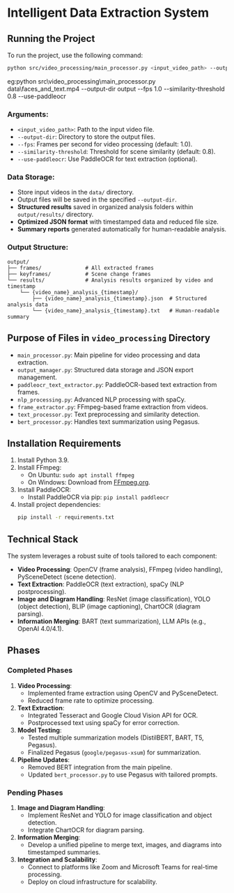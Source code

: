 # Intelligent Data Extraction System
## Running the Project
To run the project, use the following command:
```bash
python src/video_processing/main_processor.py <input_video_path> --output-dir <output_directory> --fps <frames_per_second> --similarity-threshold <threshold> --use-paddleocr
```
eg:python src\video_processing\main_processor.py data\faces_and_text.mp4 --output-dir output --fps 1.0 --similarity-threshold 0.8 --use-paddleocr

### Arguments:
- `<input_video_path>`: Path to the input video file.
- `--output-dir`: Directory to store the output files.
- `--fps`: Frames per second for video processing (default: 1.0).
- `--similarity-threshold`: Threshold for scene similarity (default: 0.8).
- `--use-paddleocr`: Use PaddleOCR for text extraction (optional).

### Data Storage:
- Store input videos in the `data/` directory.
- Output files will be saved in the specified `--output-dir`.
- **Structured results** saved in organized analysis folders within `output/results/` directory.
- **Optimized JSON format** with timestamped data and reduced file size.
- **Summary reports** generated automatically for human-readable analysis.

### Output Structure:
```
output/
├── frames/              # All extracted frames
├── keyframes/           # Scene change frames  
└── results/             # Analysis results organized by video and timestamp
    └── {video_name}_analysis_{timestamp}/
        ├── {video_name}_analysis_{timestamp}.json  # Structured analysis data
        └── {video_name}_analysis_{timestamp}.txt   # Human-readable summary
```

## Purpose of Files in `video_processing` Directory
- `main_processor.py`: Main pipeline for video processing and data extraction.
- `output_manager.py`: Structured data storage and JSON export management.
- `paddleocr_text_extractor.py`: PaddleOCR-based text extraction from frames.
- `nlp_processing.py`: Advanced NLP processing with spaCy.
- `frame_extractor.py`: FFmpeg-based frame extraction from videos.
- `text_processor.py`: Text preprocessing and similarity detection.
- `bert_processor.py`: Handles text summarization using Pegasus.

## Installation Requirements
1. Install Python 3.9.
2. Install FFmpeg:
   - On Ubuntu: `sudo apt install ffmpeg`
   - On Windows: Download from [FFmpeg.org](https://ffmpeg.org/).
3. Install PaddleOCR:
   - Install PaddleOCR via pip: `pip install paddleocr`
4. Install project dependencies:
   ```bash
   pip install -r requirements.txt
   ```

## Technical Stack
The system leverages a robust suite of tools tailored to each component:
- **Video Processing**: OpenCV (frame analysis), FFmpeg (video handling), PySceneDetect (scene detection).
- **Text Extraction**: PaddleOCR (text extraction), spaCy (NLP postprocessing).
- **Image and Diagram Handling**: ResNet (image classification), YOLO (object detection), BLIP (image captioning), ChartOCR (diagram parsing).
- **Information Merging**: BART (text summarization), LLM APIs (e.g., OpenAI 4.0/4.1).

## Phases
### Completed Phases
1. **Video Processing**:
   - Implemented frame extraction using OpenCV and PySceneDetect.
   - Reduced frame rate to optimize processing.
2. **Text Extraction**:
   - Integrated Tesseract and Google Cloud Vision API for OCR.
   - Postprocessed text using spaCy for error correction.
3. **Model Testing**:
   - Tested multiple summarization models (DistilBERT, BART, T5, Pegasus).
   - Finalized Pegasus (`google/pegasus-xsum`) for summarization.
4. **Pipeline Updates**:
   - Removed BERT integration from the main pipeline.
   - Updated `bert_processor.py` to use Pegasus with tailored prompts.

### Pending Phases
1. **Image and Diagram Handling**:
   - Implement ResNet and YOLO for image classification and object detection.
   - Integrate ChartOCR for diagram parsing.
2. **Information Merging**:
   - Develop a unified pipeline to merge text, images, and diagrams into timestamped summaries.
3. **Integration and Scalability**:
   - Connect to platforms like Zoom and Microsoft Teams for real-time processing.
   - Deploy on cloud infrastructure for scalability.

